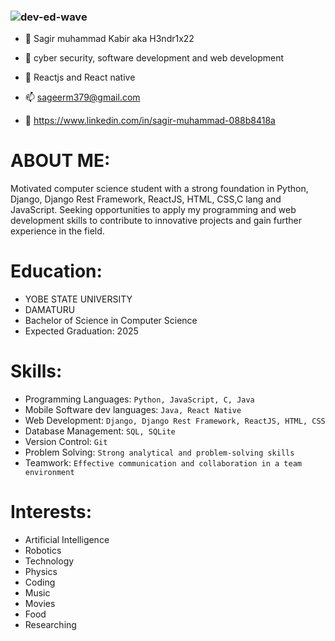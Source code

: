 ### ![dev-ed-wave](https://github.com/Sageer-M-Kabeer/Sageer-M-Kabeer/assets/78979577/480f3171-7099-4a74-86a7-ea35918ea4d5)

- 👋 Sagir muhammad Kabir aka H3ndr1x22
- 👀 cyber security, software development and web development 
- 🌱 Reactjs and React native 
- 📫 sageerm379@gmail.com

- 🔗 https://www.linkedin.com/in/sagir-muhammad-088b8418a

# ABOUT ME:
Motivated computer science student with a strong foundation in Python, Django, Django Rest Framework, ReactJS, HTML, CSS,C lang and JavaScript. Seeking opportunities to apply my programming and web development skills to contribute to innovative projects and gain further experience in the field.

# Education:
* YOBE STATE UNIVERSITY
* DAMATURU
* Bachelor of Science in Computer Science
* Expected Graduation: 2025

# Skills:
- Programming Languages: `Python, JavaScript, C, Java`
- Mobile Software dev languages: `Java, React Native`
- Web Development: `Django, Django Rest Framework, ReactJS, HTML, CSS`
- Database Management: `SQL, SQLite`
- Version Control: `Git`
- Problem Solving: `Strong analytical and problem-solving skills`
- Teamwork: `Effective communication and collaboration in a team environment`

# Interests:
  - Artificial Intelligence
  - Robotics
  - Technology
  - Physics
  - Coding
  - Music
  - Movies
  - Food
  - Researching

